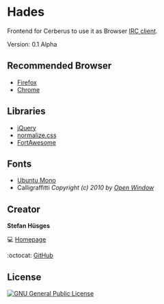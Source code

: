 Hades
=====

Frontend for Cerberus to use it as Browser [IRC client][12].

Version: 0.1 Alpha

## Recommended Browser

* [Firefox][8]
* [Chrome][9]

## Libraries
* [jQuery][4]
* [normalize.css][5]
* [FortAwesome][6]

## Fonts

* [Ubuntu Mono][10]
* Calligraffitti _Copyright (c) 2010 by [Open Window][11]_

## Creator

**Stefan Hüsges**

:computer: [Homepage][1]

:octocat: [GitHub][2]

## License
[![GNU General Public License](http://www.gnu.org/graphics/gplv3-127x51.png)][3]

[1]: http://www.mpcx.net
[2]: https://github.com/tronsha
[3]: http://www.gnu.org/licenses/gpl-3.0
[4]: http://jquery.com/
[5]: http://necolas.github.io/normalize.css/
[6]: http://fortawesome.github.io/Font-Awesome/
[7]: https://www.google.com/fonts
[8]: https://www.mozilla.org/en-US/firefox/developer/
[9]: https://www.google.com/chrome/
[10]: http://font.ubuntu.com/
[11]: mailto:dathanboardman@gmail.com
[12]: https://en.wikipedia.org/wiki/Internet_Relay_Chat#Clients
